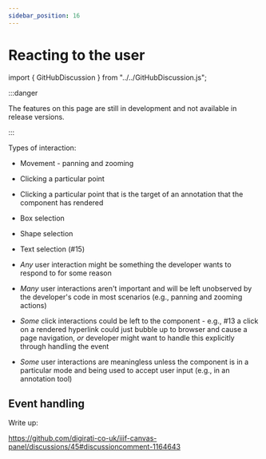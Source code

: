 ```yaml
---
sidebar_position: 16
---
```


# Reacting to the user
<!-- TODO: GH-110 -->

import { GitHubDiscussion } from "../../GitHubDiscussion.js";

<!-- Stephen: list events that reflect browser DOM events -->
<!-- get point relative to canvas (actually atlas world but...) -->
<!-- imperative version of box selector -- https://digirati.slack.com/archives/C9U6T4G92/p1646305168578719 -->

:::danger

The features on this page are still in development and not available in release versions.

:::

Types of interaction:

 - Movement - panning and zooming
 - Clicking a particular point
 - Clicking a particular point that is the target of an annotation that the component has rendered
 - Box selection
 - Shape selection
 - Text selection (#15)

 - _Any_ user interaction might be something the developer wants to respond to for some reason
 - _Many_ user interactions aren't important and will be left unobserved by the developer's code in most scenarios (e.g., panning and zooming actions)
 - _Some_ click interactions could be left to the component - e.g., #13 a click on a rendered hyperlink could just bubble up to browser and cause a page navigation, _or_ developer might want to handle this explicitly through handling the event
 - _Some_ user interactions are meaningless unless the component is in a particular mode and being used to accept user input (e.g., in an annotation tool)


## Event handling

Write up:

https://github.com/digirati-co-uk/iiif-canvas-panel/discussions/45#discussioncomment-1164643


<GitHubDiscussion ghid="16" />